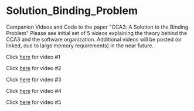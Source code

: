 # Solution_Binding_Problem
Companion Videos and Code to the paper "CCA3: A Solution to the Binding Problem"
Please see initial set of 5 videos explaining the theory behind the CCA3 and the software organization.
Additional videos will be posted (or linked, due to large memory requirements) in the near future.

Click [here](https://vimeo.com/user156132136) for video #1

Click [here](https://github.com/CausalCog/CausalCog/blob/main/video%202%20csr%20supp%20ver2.pdf) for video #2

Click [here](https://github.com/CausalCog/CausalCog/blob/main/video%203%20csr%20supp%20ver2.pdf ) for video #3

Click [here]( ) for video #4

Click [here]( ) for video #5


